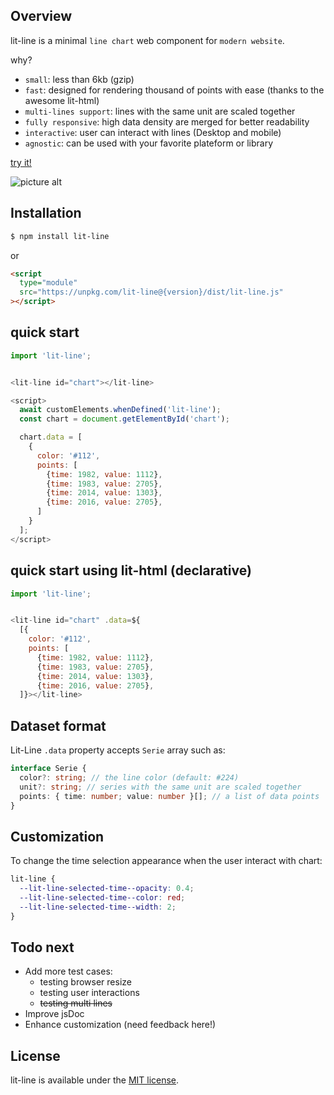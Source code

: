## Overview

lit-line is a minimal `line chart` web component for `modern website`.

why?

- `small`: less than 6kb (gzip)
- `fast`: designed for rendering thousand of points with ease (thanks to the awesome lit-html)
- `multi-lines support`: lines with the same unit are scaled together
- `fully responsive`: high data density are merged for better readability
- `interactive`: user can interact with lines (Desktop and mobile)
- `agnostic`: can be used with your favorite plateform or library

[try it!](https://apinet.github.io)

![picture alt](https://apinet.github.io/screenshot_random.png "LitLine Random screenshot")

## Installation

```bash
$ npm install lit-line
```

or

```html
<script
  type="module"
  src="https://unpkg.com/lit-line@{version}/dist/lit-line.js"
></script>
```

## quick start

```javascript
import 'lit-line';


<lit-line id="chart"></lit-line>

<script>
  await customElements.whenDefined('lit-line');
  const chart = document.getElementById('chart');

  chart.data = [
    {
      color: '#112',
      points: [
        {time: 1982, value: 1112},
        {time: 1983, value: 2705},
        {time: 2014, value: 1303},
        {time: 2016, value: 2705},
      ]
    }
  ];
</script>
```

## quick start using lit-html (declarative)

```javascript
import 'lit-line';


<lit-line id="chart" .data=${
  [{
    color: '#112',
    points: [
      {time: 1982, value: 1112},
      {time: 1983, value: 2705},
      {time: 2014, value: 1303},
      {time: 2016, value: 2705},
  ]}></lit-line>
```

## Dataset format

Lit-Line `.data` property accepts `Serie` array such as:

```ts
interface Serie {
  color?: string; // the line color (default: #224)
  unit?: string; // series with the same unit are scaled together
  points: { time: number; value: number }[]; // a list of data points
}
```

## Customization

To change the time selection appearance when the user interact with chart:

```css
lit-line {
  --lit-line-selected-time--opacity: 0.4;
  --lit-line-selected-time--color: red;
  --lit-line-selected-time--width: 2;
}
```

## Todo next

- Add more test cases:
  - testing browser resize
  - testing user interactions
  - ~~testing multi lines~~
- Improve jsDoc
- Enhance customization (need feedback here!)

## License

lit-line is available under the [MIT license](https://opensource.org/licenses/MIT).

